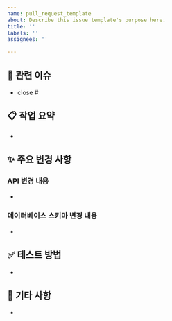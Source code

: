 ```yaml
---
name: pull_request_template
about: Describe this issue template's purpose here.
title: ''
labels: ''
assignees: ''

---
```


## 🚩 관련 이슈
<!-- 이슈 번호를 연결해주세요. ex) close #1 -->
- close #

## 📋 작업 요약
<!-- 작업 내용에 대해서 간략하게 작성해주세요. -->
-

## ✨ 주요 변경 사항
<!-- 변경 사항에 대해 자세히 설명해주세요. -->

### API 변경 내용
<!-- API 변경 사항이 있다면 기재해주세요. ex) /users POST 요청 로직 변경 -->
-

### 데이터베이스 스키마 변경 내용
<!-- Prisma 스키마 등 데이터베이스 변경 사항이 있다면 기재해주세요. ex) User 모델에 address 필드 추가 -->
-

## ✅ 테스트 방법
<!-- 리뷰어가 변경 사항을 테스트하는 방법을 작성해주세요. ex) Postman으로 /users POST 요청 후 201 응답 확인 -->
-

## 💬 기타 사항
<!-- 리뷰어에게 전달하고 싶은 내용이 있다면 작성해주세요. -->
-
